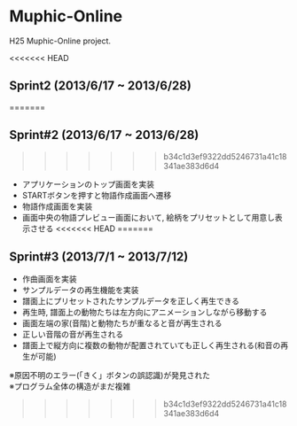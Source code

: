 # Muphic-Online

H25 Muphic-Online project.

<<<<<<< HEAD
## Sprint2 (2013/6/17 ~ 2013/6/28)
=======
## Sprint#2 (2013/6/17 ~ 2013/6/28)
>>>>>>> b34c1d3ef9322dd5246731a41c18341ae383d6d4
* アプリケーションのトップ画面を実装
 * STARTボタンを押すと物語作成画面へ遷移
* 物語作成画面を実装
 * 画面中央の物語プレビュー画面において, 絵柄をプリセットとして用意し表示させる
<<<<<<< HEAD
=======

## Sprint#3 (2013/7/1 ~ 2013/7/12)
* 作曲画面を実装
* サンプルデータの再生機能を実装
 * 譜面上にプリセットされたサンプルデータを正しく再生できる
 * 再生時, 譜面上の動物たちは左方向にアニメーションしながら移動する
 * 画面左端の家(音階)と動物たちが重なると音が再生される
 * 正しい音階の音が再生される
 * 譜面上で縦方向に複数の動物が配置されていても正しく再生される(和音の再生が可能)

※原因不明のエラー(「きく」ボタンの誤認識)が発見された  
※プログラム全体の構造がまだ複雑
>>>>>>> b34c1d3ef9322dd5246731a41c18341ae383d6d4
